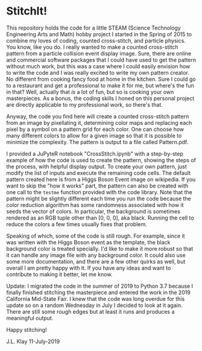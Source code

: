 # StitchIt!

This repository holds the code for a little STEAM (Science Technology Engineering Arts and Math) hobby project I started in the Spring of 2015 to combine my loves of coding, counted cross-stitch, and particle physics.  You know, like you do.  I really wanted to make a counted cross-stitch pattern from a particle collision event display image.  Sure, there are online and commercial software packages that I could have used to get the pattern without much work, but this was a case where I could easily envision how to write the code and I was really excited to write my own pattern creator.  No different from cooking fancy food at home in the kitchen.  Sure I could go to a restaurant and get a professional to make it for me, but where's the fun in that?  Well, actually that *is* a lot of fun, but so is cooking your own masterpieces.  As a bonus, the coding skills I honed on this personal project are directly applicable to my professional work, so there's that.

Anyway, the code you find here will create a counted cross-stitch pattern from an image by pixellating it, determining color maps and replacing each pixel by a symbol on a pattern grid for each color. One can choose how many different colors to allow for a given image so that it is possible to minimize the complexity. The pattern is output to a file called Pattern.pdf.

I provided a JuPyteR notebook "CrossStitch.ipynb" with a step-by-step example of how the code is used to create the pattern, showing the steps of the process, with helpful display output. To create your own pattern, just modify the list of inputs and execute the remaining code cells. The default pattern created here is from a Higgs Boson Event image on wikipedia. If you want to skip the "how it works" part, the pattern can also be created with one call to the `testme` function provided with the code library.  Note that the pattern might be slightly different each time you run the code because the color reduction algorithm has some randomness associated with how it seeds the vector of colors.  In particular, the background is sometimes rendered as an RGB tuple other than [0, 0, 0], aka black.  Running the cell to reduce the colors a few times usually fixes that problem.

Speaking of which, some of the code is still rough.  For example, since it was written with the Higgs Boson event as the template, the black background color is treated specially.  I'd like to make it more robust so that it can handle any image file with any background color. It could also use some more documentation, and there are a few other quirks as well, but overall I am pretty happy with it.  If you have any ideas and want to contribute to making it better, let me know.

Update: I migrated the code in the summer of 2019 to Python 3.7 because I finally finished stitching the masterpiece and entered the work in the 2019 California Mid-State Fair. I knew that the code was long overdue for this update so on a random Wednesday in July I decided to look at it again.  There are still some rough edges but at least it runs and produces a meaningful output.

Happy stitching!

J.L. Klay
11-July-2019
